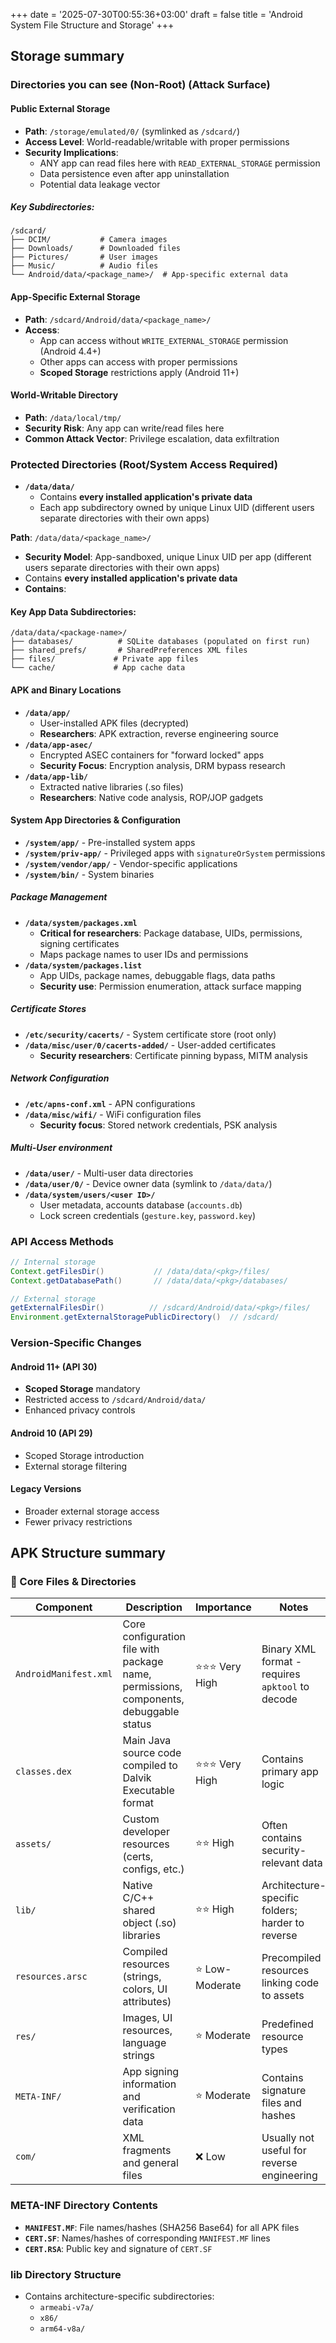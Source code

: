 +++
date = '2025-07-30T00:55:36+03:00'
draft = false
title = 'Android System File Structure and Storage'
+++

## Storage summary
### **Directories you can see (Non-Root)** (Attack Surface)

#### Public External Storage

- **Path**: `/storage/emulated/0/` (symlinked as `/sdcard/`)
- **Access Level**: World-readable/writable with proper permissions
- **Security Implications**:
    - ANY app can read files here with `READ_EXTERNAL_STORAGE` permission
    - Data persistence even after app uninstallation
    - Potential data leakage vector

##### Key Subdirectories:
```
/sdcard/
├── DCIM/           # Camera images
├── Downloads/      # Downloaded files
├── Pictures/       # User images
├── Music/          # Audio files
└── Android/data/<package_name>/  # App-specific external data
```

#### App-Specific External Storage

- **Path**: `/sdcard/Android/data/<package_name>/`
- **Access**:
    - App can access without `WRITE_EXTERNAL_STORAGE` permission (Android 4.4+)
    - Other apps can access with proper permissions
    - **Scoped Storage** restrictions apply (Android 11+)

#### World-Writable Directory

- **Path**: `/data/local/tmp/`
- **Security Risk**: Any app can write/read files here
- **Common Attack Vector**: Privilege escalation, data exfiltration

### Protected Directories (Root/System Access Required)

- **`/data/data/`**
    - Contains **every installed application's private data**
    - Each app subdirectory owned by unique Linux UID (different users separate directories with their own apps)

**Path**: `/data/data/<package_name>/`
- **Security Model**: App-sandboxed, unique Linux UID per app (different users separate directories with their own apps)
- Contains **every installed application's private data**
- **Contains**:
#### Key App Data Subdirectories:
```
/data/data/<package-name>/
├── databases/          # SQLite databases (populated on first run)
├── shared_prefs/       # SharedPreferences XML files
├── files/             # Private app files
└── cache/             # App cache data
```

#### APK and Binary Locations

- **`/data/app/`**
    - User-installed APK files (decrypted)
    - **Researchers**: APK extraction, reverse engineering source
- **`/data/app-asec/`**
    - Encrypted ASEC containers for "forward locked" apps
    - **Security Focus**: Encryption analysis, DRM bypass research
- **`/data/app-lib/`**
    - Extracted native libraries (.so files)
    - **Researchers**: Native code analysis, ROP/JOP gadgets

#### System App Directories & Configuration

- **`/system/app/`** - Pre-installed system apps
- **`/system/priv-app/`** - Privileged apps with `signatureOrSystem` permissions
- **`/system/vendor/app/`** - Vendor-specific applications
- **`/system/bin/`** - System binaries

##### Package Management
- **`/data/system/packages.xml`**
    - **Critical for researchers**: Package database, UIDs, permissions, signing certificates
    - Maps package names to user IDs and permissions
- **`/data/system/packages.list`**
    - App UIDs, package names, debuggable flags, data paths
    - **Security use**: Permission enumeration, attack surface mapping

##### Certificate Stores
- **`/etc/security/cacerts/`** - System certificate store (root only)
- **`/data/misc/user/0/cacerts-added/`** - User-added certificates
    - **Security researchers**: Certificate pinning bypass, MITM analysis

##### Network Configuration
- **`/etc/apns-conf.xml`** - APN configurations
- **`/data/misc/wifi/`** - WiFi configuration files
    - **Security focus**: Stored network credentials, PSK analysis

##### Multi-User environment 
- **`/data/user/`** - Multi-user data directories
- **`/data/user/0/`** - Device owner data (symlink to `/data/data/`)
- **`/data/system/users/<user ID>/`**
    - User metadata, accounts database (`accounts.db`)
    - Lock screen credentials (`gesture.key`, `password.key`)


### API Access Methods

```java
// Internal storage
Context.getFilesDir()           // /data/data/<pkg>/files/
Context.getDatabasePath()       // /data/data/<pkg>/databases/

// External storage
getExternalFilesDir()          // /sdcard/Android/data/<pkg>/files/
Environment.getExternalStoragePublicDirectory()  // /sdcard/
```

###  **Version-Specific Changes**

#### Android 11+ (API 30)

- **Scoped Storage** mandatory
- Restricted access to `/sdcard/Android/data/`
- Enhanced privacy controls

#### Android 10 (API 29)

- Scoped Storage introduction
- External storage filtering

#### Legacy Versions

- Broader external storage access
- Fewer privacy restrictions


## APK Structure summary

### 📁 Core Files & Directories

| Component             | Description                                                                           | Importance     | Notes                                            |
| --------------------- | ------------------------------------------------------------------------------------- | -------------- | ------------------------------------------------ |
| `AndroidManifest.xml` | Core configuration file with package name, permissions, components, debuggable status | ⭐⭐⭐ Very High  | Binary XML format - requires `apktool` to decode |
| `classes.dex`         | Main Java source code compiled to Dalvik Executable format                            | ⭐⭐⭐ Very High  | Contains primary app logic                       |
| `assets/`             | Custom developer resources (certs, configs, etc.)                                     | ⭐⭐ High        | Often contains security-relevant data            |
| `lib/`                | Native C/C++ shared object (.so) libraries                                            | ⭐⭐ High        | Architecture-specific folders; harder to reverse |
| `resources.arsc`      | Compiled resources (strings, colors, UI attributes)                                   | ⭐ Low-Moderate | Precompiled resources linking code to assets     |
| `res/`                | Images, UI resources, language strings                                                | ⭐ Moderate     | Predefined resource types                        |
| `META-INF/`           | App signing information and verification data                                         | ⭐ Moderate     | Contains signature files and hashes              |
| `com/`                | XML fragments and general files                                                       | ❌ Low          | Usually not useful for reverse engineering       |

### META-INF Directory Contents

- **`MANIFEST.MF`**: File names/hashes (SHA256 Base64) for all APK files
- **`CERT.SF`**: Names/hashes of corresponding `MANIFEST.MF` lines
- **`CERT.RSA`**: Public key and signature of `CERT.SF`

### lib Directory Structure

- Contains architecture-specific subdirectories:
    - `armeabi-v7a/`
    - `x86/`
    - `arm64-v8a/`
